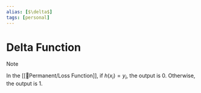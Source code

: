 ```yaml
---
alias: [$\delta$]
tags: [personal]
---
```

# Delta Function


> [!note]
>In the [[🗻Permanent/Loss Function]], if $h(x_i) = y_i$, the output is 0. Otherwise, the output is 1.